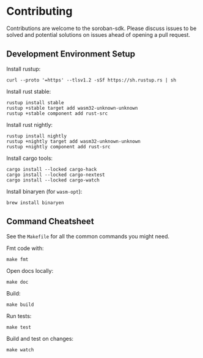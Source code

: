 # Contributing

Contributions are welcome to the soroban-sdk. Please discuss issues to be solved
and potential solutions on issues ahead of opening a pull request.

## Development Environment Setup

Install rustup:
```
curl --proto '=https' --tlsv1.2 -sSf https://sh.rustup.rs | sh
```

Install rust stable:
```
rustup install stable
rustup +stable target add wasm32-unknown-unknown
rustup +stable component add rust-src
```

Install rust nightly:
```
rustup install nightly
rustup +nightly target add wasm32-unknown-unknown
rustup +nightly component add rust-src
```

Install cargo tools:
```
cargo install --locked cargo-hack
cargo install --locked cargo-nextest
cargo install --locked cargo-watch
```

Install binaryen (for `wasm-opt`):
```
brew install binaryen
```

## Command Cheatsheet

See the `Makefile` for all the common commands you might need.

Fmt code with:
```
make fmt
```

Open docs locally:
```
make doc
```

Build:
```
make build
```

Run tests:
```
make test
```

Build and test on changes:
```
make watch
```
